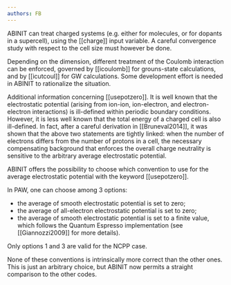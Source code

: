 ```yaml
---
authors: FB
---
```

ABINIT can treat charged systems (e.g. either for molecules, or for dopants in
a supercell), using the [[charge]] input variable. A careful convergence study
with respect to the cell size must however be done.

Depending on the dimension, different treatment of the Coulomb interaction can
be enforced, governed by [[icoulomb]] for grouns-state calculations, and by
[[icutcoul]] for GW calculations. Some development effort is needed in ABINIT
to rationalize the situation.

Additional information concerning [[usepotzero]]. It is well known that the
electrostatic potential (arising from ion-ion, ion-electron, and electron-
electron interactions) is ill-defined within periodic boundary conditions.
However, it is less well known that the total energy of a charged cell is also
ill-defined. In fact, after a careful derivation in [[Bruneval2014]], it was
shown that the above two statements are tightly linked: when the number of
electrons differs from the number of protons in a cell, the necessary
compensating background that enforces the overall charge neutrality is
sensitive to the arbitrary average electrostatic potential.

ABINIT offers the possibility to choose which convention to use for the
average electrostatic potential with the keyword [[usepotzero]].

In PAW, one can choose among 3 options:

* the average of smooth electrostatic potential is set to zero;
* the average of all-electron electrostatic potential is set to zero;
* the average of smooth electrostatic potential is set to a finite value, which follows the Quantum Espresso implementation (see [[Giannozzi2009]] for more details).

Only options 1 and 3 are valid for the NCPP case.

None of these conventions is intrinsically more correct than the other ones.
This is just an arbitrary choice, but ABINIT now permits a straight comparison
to the other codes.

